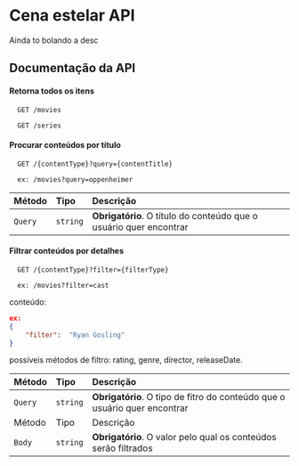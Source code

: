 # Cena estelar API

Ainda to bolando a desc

## Documentação da API

#### Retorna todos os itens

```http
  GET /movies
```

```http
  GET /series
```

#### Procurar conteúdos por título

```http
  GET /{contentType}?query={contentTitle}

  ex: /movies?query=oppenheimer
```

| Método  | Tipo     | Descrição                                                          |
| :------ | :------- | :----------------------------------------------------------------- |
| `Query` | `string` | **Obrigatório**. O título do conteúdo que o usuário quer encontrar |

#### Filtrar conteúdos por detalhes

```http
  GET /{contentType}?filter={filterType}

  ex: /movies?filter=cast
```

conteúdo:

```json
ex:
{
    "filter":  "Ryan Gosling"
}
```

possíveis métodos de filtro:
rating, genre, director, releaseDate.

| Método  | Tipo     | Descrição                                                                 |
| :------ | :------- | :------------------------------------------------------------------------ |
| `Query` | `string` | **Obrigatório**. O tipo de fitro do conteúdo que o usuário quer encontrar |
| Método  | Tipo     | Descrição                                                                 |
| `Body`  | `string` | **Obrigatório**. O valor pelo qual os conteúdos serão filtrados           |
